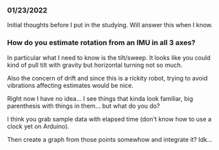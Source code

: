 
### 01/23/2022
Initial thoughts before I put in the studying. Will answer this when I know.

### How do you estimate rotation from an IMU in all 3 axes?

In particular what I need to know is the tilt/sweep. It looks like you could kind of pull tilt with gravity but horizontal turning not so much.

Also the concern of drift and since this is a rickity robot, trying to avoid vibrations affecting estimates would be nice.

Right now I have no idea... I see things that kinda look familiar, big parenthesis with things in them... but what do you do?

I think you grab sample data with elapsed time (don't know how to use a clock yet on Arduino).

Then create a graph from those points somewhow and integrate it? Idk...